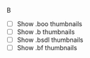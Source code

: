 B
- [ ] Show .boo thumbnails
- [ ] Show .b thumbnails
- [ ] Show .bsdl thumbnails
- [ ] Show .bf thumbnails
